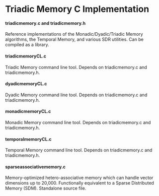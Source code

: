 # Triadic Memory C Implementation


#### triadicmemory.c and triadicmemory.h

Reference implementations of the Monadic/Dyadic/Triadic Memory algorithms, the Temporal Memory, and various SDR utilities.
Can be compiled as a library.

#### triadicmemoryCL.c

Triadic Memory command line tool. Depends on triadicmemory.c and triadicmemory.h.

#### dyadicmemoryCL.c

Dyadic Memory command line tool. Depends on triadicmemory.c and triadicmemory.h.

#### monadicmemoryCL.c

Monadic Memory command line tool. Depends on triadicmemory.c and triadicmemory.h.

#### temporalmemoryCL.c

Temporal Memory command line tool. Depends on triadicmemory.c and triadicmemory.h.

#### sparseassociativememory.c

Memory-optimized hetero-associative memory which can handle vector dimensions up to 20,000.
Functionally equivalent to a Sparse Distributed Memory (SDM).
Standalone source file.
